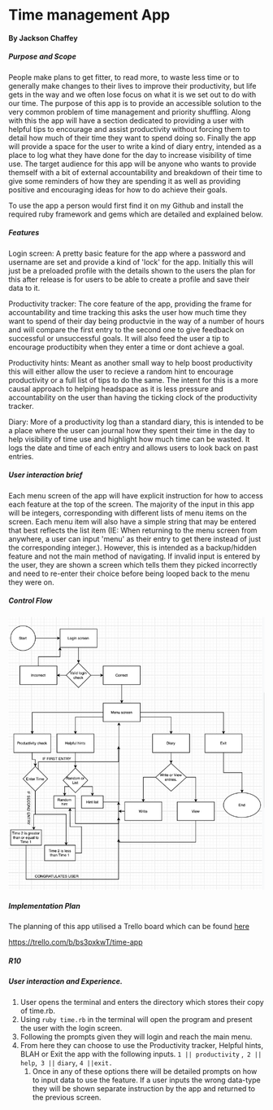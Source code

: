 #  Time management App

#### By Jackson Chaffey 



##### Purpose and Scope

People make plans to get fitter, to read more, to waste less time or to generally make changes to their lives to improve their productivity, but life gets in the way and we often lose focus on what it is we set out to do with our time. The purpose of this app is to provide an accessible solution to the very common problem of time management and priority shuffling. Along with this the app will have a section dedicated to providing a user with helpful tips to encourage and assist productivity without forcing them to detail how much of their time they want to spend doing so. Finally the app will provide a space for the user to write a kind of diary entry, intended as a place to log what they have done for the day to increase visibility of time use. The target audience for this app will be anyone who wants to provide themself with a bit of external accountability and breakdown of their time to give some reminders of how they are spending it as well as providing positive and encouraging ideas for how to do achieve their goals.

To use the app a person would first find it on my Github and install the required ruby framework and gems which are detailed and explained below.

##### Features

Login screen: A pretty basic feature for the app where a password and username are set and provide a kind of 'lock' for the app. Initially this will just be  a preloaded profile with the details shown to the users the plan for this after release is for users to be able to create a profile and save their data to it.

Productivity tracker: The core feature of the app, providing the frame for accountability and time tracking this asks the user how much time they want to spend of their day being productvie in the way of a number of hours and will compare the first entry to the second one to give feedback on successful or unsuccessful goals. It will also feed the user a tip to encourage productibity when they enter a time or dont achieve a goal.

Productivity hints: Meant as another small way to help boost productivity this will either allow the user to recieve a random hint to encourage productivity or a full list of tips to do the same. The intent for this is a more causal approach to helping headspace as it is less pressure and accountability on the user than having the ticking clock of the productivity tracker.

Diary: More of a productivity log than a standard diary, this is intended to be a place where the user can journal how they spent their time in the day to help visibility of time use and highlight how much time can be wasted. It logs the date and time of each entry and allows users to look back on past entries.



##### User interaction brief

Each menu screen of the app will have explicit instruction for how to access each feature at the top of the screen. The majority of the input in this app will be integers, corresponding with different lists of menu items on the screen. Each menu item will also have a simple string that may be entered that best reflects the list item (IE: When returning to the menu screen from anywhere, a user can input 'menu' as their entry to get there instead of just the corresponding integer.). However, this is intended as a backup/hidden feature  and not the main method of navigating. If invalid input is entered by the user, they are shown a screen which tells them they picked incorrectly and need to re-enter their choice before being looped back to the menu they were on.

##### Control Flow

![Control Flow Diagram](https://github.com/jacksonchaffey/TimeManagement/blob/master/img/ControlFlow.png)





##### Implementation Plan

The planning of this app utilised a Trello board which can be found [here](!https://trello.com/b/bs3pxkwT/time-app)

https://trello.com/b/bs3pxkwT/time-app

##### R10





##### User interaction and Experience.

1. User opens the terminal and enters the directory which stores their copy of time.rb.
2. Using `ruby time.rb` in the terminal will open the program and present the user with the login screen.
3. Following the prompts given they will login and reach the main menu.
4. From here they can choose to use the Productivity tracker, Helpful hints, BLAH or Exit the app with the following inputs. `1 || productivity` ,` 2 || help`,` 3 ||` `diary`, `4 ||exit.`
   1. Once in any of these options there will be detailed prompts on how to input data to use the feature. If a user inputs the wrong data-type they will be shown separate instruction by the app and returned to the previous screen.





